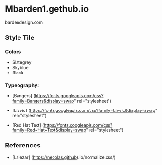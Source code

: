 # Mbarden1.gethub.io
bardendesign.com

## Style Tile

### Colors
* Slategrey
* Skyblue
* Black

### Typeography:
* [Bangers] (https://fonts.googleapis.com/css?family=Bangers&display=swap" rel="stylesheet")

* [Livvic] (https://fonts.googleapis.com/css?family=Livvic&display=swap" rel="stylesheet")

* [Red Hat Text] (https://fonts.googleapis.com/css?family=Red+Hat+Text&display=swap" rel="stylesheet")

## References
* [Lalezar] (https://necolas.github).io/normalize.css/)
